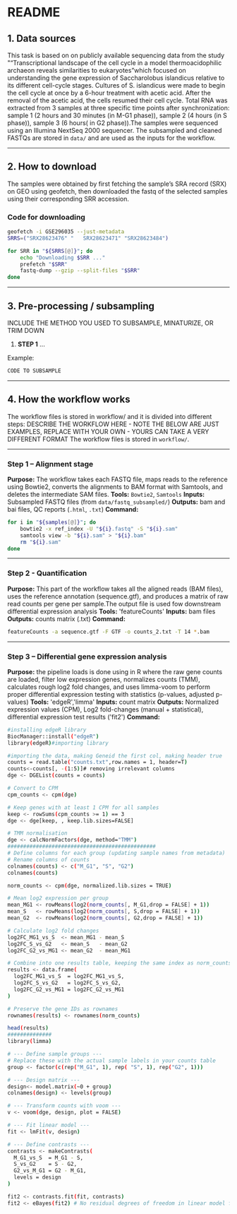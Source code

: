 

#  README

## 1. Data sources

This task is based on on publicly available sequencing data from the study "“Transcriptional landscape of the cell cycle in a model thermoacidophilic archaeon reveals similarities to eukaryotes”which focused on understanding the gene expression of Saccharolobus islandicus relative to its different cell-cycle stages. Cultures of S. islandicus were made to begin the cell cycle at once by a 6-hour treatment with acetic acid. After the removal of the acetic acid, the cells resumed their cell cycle. Total RNA was extracted from 3 samples at three specific time points after synchronization: sample 1 (2 hours and 30 minutes (in M-G1 phase)), sample 2 (4 hours (in S phase)), sample 3 (6 hours( in G2 phase)).The samples were sequenced using an Illumina NextSeq 2000 sequencer.
The subsampled and cleaned FASTQs are stored in `data/` and are used as the inputs for the workflow.

---

## 2. How to download

The samples were obtained by first fetching the sample’s SRA record (SRX) on GEO using geofetch, then downloaded the fastq of the selected samples using their corresponding SRR accession.
### Code for downloading

```bash
geofetch -i GSE296035 --just-metadata
SRRS=("SRX28623476" "	SRX28623471" "SRX28623484")

for SRR in "${SRRS[@]}"; do
    echo "Downloading $SRR ..."
    prefetch "$SRR"
    fastq-dump --gzip --split-files "$SRR"
done
```


---

## 3. Pre-processing / subsampling

INCLUDE THE METHOD YOU USED TO SUBSAMPLE, MINATURIZE, OR TRIM DOWN

1. **STEP 1** ...

Example:

```bash
CODE TO SUBSAMPLE
```


---

## 4. How the workflow works
The workflow files is stored in workflow/ and it is divided into different steps:
DESCRIBE THE WORKFLOW HERE - NOTE THE BELOW ARE JUST EXAMPLES, REPLACE WITH YOUR OWN - YOURS CAN TAKE A VERY DIFFERENT FORMAT
The workflow files is stored in `workflow/`.

---

### Step 1 – Alignment stage

**Purpose:** The workflow takes each FASTQ file, maps reads to the reference using Bowtie2, converts the alignments to BAM format with Samtools, and deletes the intermediate SAM files.
**Tools:** `Bowtie2`, `Samtools`
**Inputs:** Subsampled FASTQ files (from `data/fastq_subsampled/`)
**Outputs:** bam and bai files, QC reports (`.html`, `.txt`)
**Command:**

```bash
for i in "${samples[@]}"; do
    bowtie2 -x ref_index -U "${i}.fastq" -S "${i}.sam"
    samtools view -b "${i}.sam" > "${i}.bam"
    rm "${i}.sam"
done

```

---

### Step 2 - Quantification

**Purpose:** This part of the workflow takes all the aligned reads (BAM files), uses the reference annotation (sequence.gtf), and produces a matrix of raw read counts per gene per sample.The output file is used fow downstream differential expression analysis
**Tools:** 'featureCounts'
**Inputs:** bam files
**Outputs:** counts matrix (.txt)
**Command:**

```bash
featureCounts -a sequence.gtf -F GTF -o counts_2.txt -T 14 *.bam

```
---

### Step 3 – Differential gene expression analysis

**Purpose:** the pipeline loads is done using in R where the raw gene counts are loaded, filter low expression genes, normalizes counts (TMM), calculates rough log2 fold changes, and uses limma-voom to perform proper differential expression testing with statistics (p-values, adjusted p-values)
**Tools:** 'edgeR','limma'
**Inputs:** count matrix
**Outputs:** Normalized expression values (CPM), Log2 fold-changes (manual + statistical), differential expression test results ('fit2')
**Command:**
```bash
#installing edgeR library
BiocManager::install("edgeR")
library(edgeR)#importing library

#importing the data, making Geneid the first col, making header true
counts = read.table("counts.txt",row.names = 1, header=T)
counts<-counts[, -(1:5)]# removing irrelevant columns
dge <- DGEList(counts = counts)

# Convert to CPM
cpm_counts <- cpm(dge)

# Keep genes with at least 1 CPM for all samples
keep <- rowSums(cpm_counts >= 1) == 3
dge <- dge[keep, , keep.lib.sizes=FALSE]

# TMM normalisation
dge <- calcNormFactors(dge, method="TMM")
###############################################
# Define columns for each group (updating sample names from metadata)
# Rename columns of counts
colnames(counts) <- c("M_G1", "S", "G2")
colnames(counts)

norm_counts <- cpm(dge, normalized.lib.sizes = TRUE)

# Mean log2 expression per group
mean_MG1 <- rowMeans(log2(norm_counts[, M_G1,drop = FALSE] + 1))
mean_S   <- rowMeans(log2(norm_counts[, S,drop = FALSE] + 1))
mean_G2  <- rowMeans(log2(norm_counts[, G2,drop = FALSE] + 1))

# Calculate log2 fold changes
log2FC_MG1_vs_S  <- mean_MG1 - mean_S
log2FC_S_vs_G2   <- mean_S   - mean_G2
log2FC_G2_vs_MG1 <- mean_G2  - mean_MG1

# Combine into one results table, keeping the same index as norm_counts
results <- data.frame(
  log2FC_MG1_vs_S  = log2FC_MG1_vs_S,
  log2FC_S_vs_G2   = log2FC_S_vs_G2,
  log2FC_G2_vs_MG1 = log2FC_G2_vs_MG1
)

# Preserve the gene IDs as rownames
rownames(results) <- rownames(norm_counts)

head(results)
##############
library(limma)

# --- Define sample groups ---
# Replace these with the actual sample labels in your counts table
group <- factor(c(rep("M_G1", 1), rep( "S", 1), rep("G2", 1)))

# --- Design matrix ---
design<- model.matrix(~0 + group)
colnames(design) <- levels(group)

# --- Transform counts with voom ---
v <- voom(dge, design, plot = FALSE)

# --- Fit linear model ---
fit <- lmFit(v, design)

# --- Define contrasts ---
contrasts <- makeContrasts(
  M_G1_vs_S  = M_G1 - S,
  S_vs_G2    = S - G2,
  G2_vs_M_G1 = G2 - M_G1,
  levels = design
)

fit2 <- contrasts.fit(fit, contrasts)
fit2 <- eBayes(fit2) # No residual degrees of freedom in linear model fits


```

